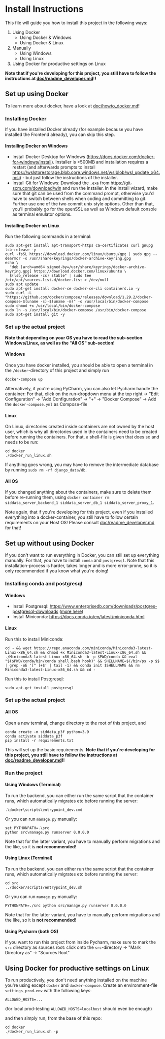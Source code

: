 # Install Instructions

This file will guide you how to install this project in the following ways:

1. Using Docker
    * Using Docker & Windows
    * Using Docker & Linux
2. Manually
    * Using Windows
    * Using Linux
3. Using Docker for productive settings on Linux

**Note that if you're developing for this project, you still have to follow the instructions at [doc/readme_developer.md](https://github.com/virtUOS/siddata_server/blob/develop/doc/readme_developer.md)!!**

## Set up using Docker

To learn more about docker, have a look at [doc/howto_docker.md](https://github.com/virtUOS/siddata_server/blob/develop/doc/howto_docker.md)!

### Installing Docker

If you have installed Docker already (for example because you have installed the Frontend already), you can skip this step.

#### Installing Docker on Windows
* Install Docker Desktop for Windows (https://docs.docker.com/docker-for-windows/install). Installer is >500MB and installation requires a restart (and afterwards prompts to install https://wslstorestorage.blob.core.windows.net/wslblob/wsl_update_x64.msi) - but just follow the instructions of the installer.
* Install Git for Windows: Download the `.exe` from https://git-scm.com/download/win and run the installer. In the install wizard, make sure that git can be used from the command prompt, otherwise you'd have to switch between shells when coding and committing to git. Further use one of the two commit unix style options. Other than that, you'll probably go for the openSSL as well as Windows default console as terminal emulator options.

#### Installing Docker on Linux
Run the following commands in a terminal:
```
sudo apt-get install apt-transport-https ca-certificates curl gnupg lsb-release -y
curl -fsSL https://download.docker.com/linux/ubuntu/gpg | sudo gpg --dearmor -o /usr/share/keyrings/docker-archive-keyring.gpg
echo \
  "deb [arch=amd64 signed-by=/usr/share/keyrings/docker-archive-keyring.gpg] https://download.docker.com/linux/ubuntu \
  $(lsb_release -cs) stable" | sudo tee /etc/apt/sources.list.d/docker.list > /dev/null
sudo apt update
sudo apt-get install docker-ce docker-ce-cli containerd.io -y
sudo curl -L "https://github.com/docker/compose/releases/download/1.29.2/docker-compose-$(uname -s)-$(uname -m)" -o /usr/local/bin/docker-compose
sudo chmod +x /usr/local/bin/docker-compose
sudo ln -s /usr/local/bin/docker-compose /usr/bin/docker-compose
sudo apt-get install git -y
```

### Set up the actual project

**Note that depending on your OS you have to read the sub-section Windows/Linux, as well as the "All OS" sub-section!**

#### Windows

Once you have docker installed, you should be able to open a terminal in the `/docker`-directory of this project and simply run
```
docker-compose up
```

Alternatively, if you're using PyCharm, you can also let Pycharm handle the container: For that, click on the run-dropdown menu at the top right -> "Edit Configuration" -> "Add Configuration" -> "+" -> "Docker Compose" -> Add the `docker-compose.yml` as Compose-file

#### Linux

On Linux, directories created inside containers are not owned by the host user, which is why all directories used in the containers need to be created before running the containers. For that, a shell-file is given that does so and needs to be run:

```
cd docker
./docker_run_linux.sh
```

If anything goes wrong, you may have to remove the intermediate database by running `sudo rm -rf django_data/db`.

#### All OS

If you changed anything about the containers, make sure to delete them before re-running them, using `docker container rm siddata_server_backend_1 siddata_server_db_1 siddata_server_proxy_1`.

Note again, that if you're developing for this project, even if you installed everything into a docker-container, you still have to follow certain requirements on your Host OS! Please consult [doc/readme_developer.md](https://github.com/virtUOS/siddata_server/blob/develop/doc/readme_developer.md) for that!


## Set up without using Docker

If you don't want to run everything in Docker, you can still set up everything manually. For that, you have to install `conda` and `postgresql`.  Note that this installation-process is harder, takes longer and is more error-prone, so it is only recommended if you know what you're doing!

### Installing conda and postgresql

#### Windows

* Install Postgresql: https://www.enterprisedb.com/downloads/postgres-postgresql-downloads ([more here](https://git.siddata.de/siddata/documentation/src/branch/master/DOKU_SIDDATA_entwicklungsumgebung_einrichtung%28wip%29_v1_windows.md#postgresql-installieren-und-datenbank-anlegen))
* Install Miniconda: https://docs.conda.io/en/latest/miniconda.html

#### Linux

Run this to install Miniconda:
```
cd ~ && wget https://repo.anaconda.com/miniconda/Miniconda3-latest-Linux-x86_64.sh && chmod +x Miniconda3-latest-Linux-x86_64.sh && ./Miniconda3-latest-Linux-x86_64.sh -b -p $PWD/conda && eval "$($PWD/conda/bin/conda shell.bash hook)" && SHELLNAME=$(/bin/ps -p $$ | grep -oE '[^ ]+$' | tail -1) && conda init $SHELLNAME && rm Miniconda3-latest-Linux-x86_64.sh && cd -
```

Run this to install Postgresql:
```
sudo apt-get install postgresql
```

### Set up the actual project

#### All OS

Open a new terminal, change directory to the root of this project, and
```
conda create -n siddata_p3f python=3.9
conda activate siddata_p3f
pip install -r requirements.txt
```

This will set up the basic requirements. **Note that if you're developing for this project, you still have to follow the instructions at [doc/readme_developer.md](https://github.com/virtUOS/siddata_server/blob/develop/doc/readme_developer.md)!!**

### Run the project

#### Using Windows (Terminal)

To run the backend, you can either run the same script that the container runs, which automatically migrates etc before running the server:

```
.\docker\scripts\entrypoint_dev.cmd
```

Or you can run `manage.py` manually:

```
set PYTHONPATH=.\src
python src\manage.py runserver 0.0.0.0
```

Note that for the latter variant, you have to manually perform migrations and the like, so it is **not recommended**!

#### Using Linux (Terminal)

To run the backend, you can either run the same script that the container runs, which automatically migrates etc before running the server:

```
cd src
../docker/scripts/entrypoint_dev.sh
```

Or you can run `manage.py` manually:

```
PYTHONPATH=./src python src/manage.py runserver 0.0.0.0
```

Note that for the latter variant, you have to manually perform migrations and the like, so it is **not recommended**!

#### Using Pycharm (both OS)

If you want to run this project from inside Pycharm, make sure to mark the `src` directory as sources root: click onto the `src`-directory -> "Mark Directory as" -> "Sources Root"



## Using Docker for productive settings on Linux

To run productively, you don't need anything installed on the machine you're using except `docker` and `docker-compose`. Create an environment-file `settings_prod.env` with the following keys:
```
ALLOWED_HOSTS=...
```
(for local prod-testing `ALLOWED_HOSTS=localhost` should even be enough)


and then simply run, from the base of this repo:
```
cd docker
./docker_run_linux.sh -p
```
